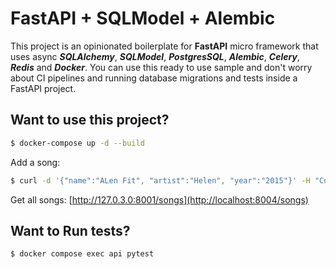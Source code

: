 # FastAPI + SQLModel + Alembic
This project is an opinionated boilerplate for **FastAPI** micro framework that uses async **_SQLAlchemy_**, **_SQLModel_**, **_PostgresSQL_**, _**Alembic**_, **_Celery_**, _**Redis**_ and **_Docker_**. You can use this ready to use sample and don't worry about CI pipelines and running database migrations and tests inside a FastAPI project.

## Want to use this project?

```sh
$ docker-compose up -d --build
```


Add a song:

```sh
$ curl -d '{"name":"ALen Fit", "artist":"Helen", "year":"2015"}' -H "Content-Type: application/json" -X POST http://127.0.3.0:8001/songs
```

Get all songs: [http://127.0.3.0:8001/songs](http://localhost:8004/songs)

## Want to Run tests?

```sh
$ docker compose exec api pytest
```